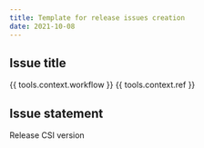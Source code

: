 ```yaml
---
title: Template for release issues creation
date: 2021-10-08
---
```


## Issue title

{{ tools.context.workflow }} {{ tools.context.ref }}

## Issue statement

Release CSI version <version>
